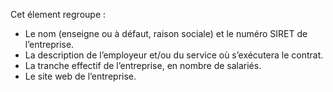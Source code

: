 Cet élement regroupe :

- Le nom (enseigne ou à défaut, raison sociale) et le numéro SIRET de l’entreprise.
- La description de l’employeur et/ou du service où s’exécutera le contrat.
- La tranche effectif de l’entreprise, en nombre de salariés.
- Le site web de l’entreprise.
